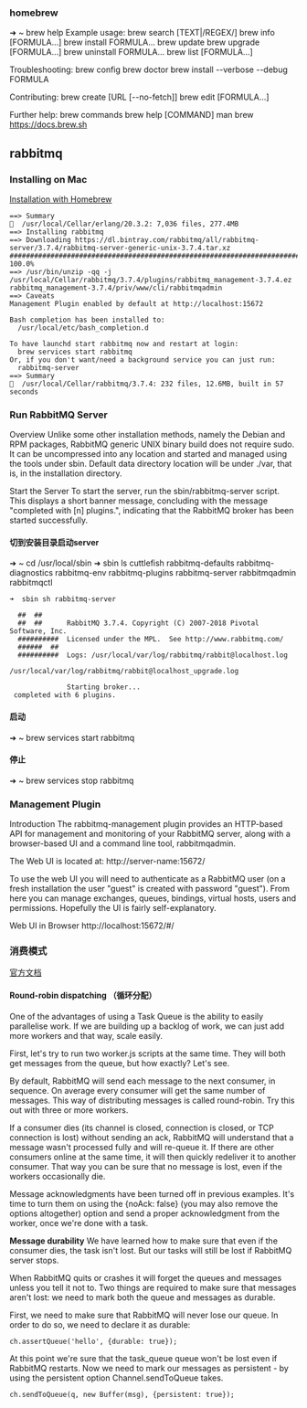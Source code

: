 ### homebrew
➜  ~ brew help
Example usage:
  brew search [TEXT|/REGEX/]
  brew info [FORMULA...]
  brew install FORMULA...
  brew update
  brew upgrade [FORMULA...]
  brew uninstall FORMULA...
  brew list [FORMULA...]

Troubleshooting:
  brew config
  brew doctor
  brew install --verbose --debug FORMULA

Contributing:
  brew create [URL [--no-fetch]]
  brew edit [FORMULA...]

Further help:
  brew commands
  brew help [COMMAND]
  man brew
  https://docs.brew.sh

## rabbitmq  
### Installing on Mac
[Installation with Homebrew](http://www.rabbitmq.com/install-standalone-mac.html)
```
==> Summary
🍺  /usr/local/Cellar/erlang/20.3.2: 7,036 files, 277.4MB
==> Installing rabbitmq
==> Downloading https://dl.bintray.com/rabbitmq/all/rabbitmq-server/3.7.4/rabbitmq-server-generic-unix-3.7.4.tar.xz
######################################################################## 100.0%
==> /usr/bin/unzip -qq -j /usr/local/Cellar/rabbitmq/3.7.4/plugins/rabbitmq_management-3.7.4.ez rabbitmq_management-3.7.4/priv/www/cli/rabbitmqadmin
==> Caveats
Management Plugin enabled by default at http://localhost:15672

Bash completion has been installed to:
  /usr/local/etc/bash_completion.d

To have launchd start rabbitmq now and restart at login:
  brew services start rabbitmq
Or, if you don't want/need a background service you can just run:
  rabbitmq-server
==> Summary
🍺  /usr/local/Cellar/rabbitmq/3.7.4: 232 files, 12.6MB, built in 57 seconds
```
### Run RabbitMQ Server
Overview
Unlike some other installation methods, namely the Debian and RPM packages, RabbitMQ generic UNIX binary build does not require sudo. It can be uncompressed into any location and started and managed using the tools under sbin. Default data directory location will be under ./var, that is, in the installation directory.

Start the Server
To start the server, run the sbin/rabbitmq-server script. This displays a short banner message, concluding with the message "completed with [n] plugins.", indicating that the RabbitMQ broker has been started successfully.

#### 切到安装目录启动server
➜  ~ cd /usr/local/sbin
➜  sbin ls
cuttlefish           rabbitmq-defaults    rabbitmq-diagnostics rabbitmq-env         rabbitmq-plugins     rabbitmq-server      rabbitmqadmin        rabbitmqctl

```
➜  sbin sh rabbitmq-server

  ##  ##
  ##  ##      RabbitMQ 3.7.4. Copyright (C) 2007-2018 Pivotal Software, Inc.
  ##########  Licensed under the MPL.  See http://www.rabbitmq.com/
  ######  ##
  ##########  Logs: /usr/local/var/log/rabbitmq/rabbit@localhost.log
                    /usr/local/var/log/rabbitmq/rabbit@localhost_upgrade.log

              Starting broker...
 completed with 6 plugins.
```

#### 启动
➜  ~ brew services start rabbitmq

#### 停止
➜  ~ brew services stop rabbitmq

### Management Plugin
Introduction
The rabbitmq-management plugin provides an HTTP-based API for management and monitoring of your RabbitMQ server, along with a browser-based UI and a command line tool, rabbitmqadmin. 

The Web UI is located at: http://server-name:15672/

To use the web UI you will need to authenticate as a RabbitMQ user (on a fresh installation the user "guest" is created with password "guest"). From here you can manage exchanges, queues, bindings, virtual hosts, users and permissions. Hopefully the UI is fairly self-explanatory.

Web UI in Browser
http://localhost:15672/#/

### 消费模式
[官方文档](http://www.rabbitmq.com/tutorials/tutorial-two-javascript.html)
#### Round-robin dispatching （循环分配）
One of the advantages of using a Task Queue is the ability to easily parallelise work. If we are building up a backlog of work, we can just add more workers and that way, scale easily.

First, let's try to run two worker.js scripts at the same time. They will both get messages from the queue, but how exactly? Let's see.

By default, RabbitMQ will send each message to the next consumer, in sequence. On average every consumer will get the same number of messages. This way of distributing messages is called round-robin. Try this out with three or more workers.

If a consumer dies (its channel is closed, connection is closed, or TCP connection is lost) without sending an ack, RabbitMQ will understand that a message wasn't processed fully and will re-queue it. If there are other consumers online at the same time, it will then quickly redeliver it to another consumer. That way you can be sure that no message is lost, even if the workers occasionally die.

Message acknowledgments have been turned off in previous examples. It's time to turn them on using the {noAck: false} (you may also remove the options altogether) option and send a proper acknowledgment from the worker, once we're done with a task.

**Message durability**
We have learned how to make sure that even if the consumer dies, the task isn't lost. But our tasks will still be lost if RabbitMQ server stops.

When RabbitMQ quits or crashes it will forget the queues and messages unless you tell it not to. Two things are required to make sure that messages aren't lost: we need to mark both the queue and messages as durable.

First, we need to make sure that RabbitMQ will never lose our queue. In order to do so, we need to declare it as durable:
```
ch.assertQueue('hello', {durable: true});
```

At this point we're sure that the task_queue queue won't be lost even if RabbitMQ restarts. Now we need to mark our messages as persistent - by using the persistent option Channel.sendToQueue takes.
```
ch.sendToQueue(q, new Buffer(msg), {persistent: true});
```




